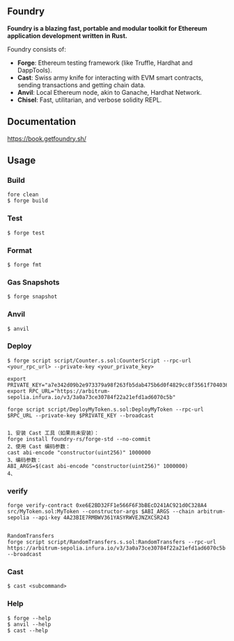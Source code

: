## Foundry

**Foundry is a blazing fast, portable and modular toolkit for Ethereum application development written in Rust.**

Foundry consists of:

-   **Forge**: Ethereum testing framework (like Truffle, Hardhat and DappTools).
-   **Cast**: Swiss army knife for interacting with EVM smart contracts, sending transactions and getting chain data.
-   **Anvil**: Local Ethereum node, akin to Ganache, Hardhat Network.
-   **Chisel**: Fast, utilitarian, and verbose solidity REPL.

## Documentation

https://book.getfoundry.sh/

## Usage

### Build

```shell
fore clean
$ forge build
```

### Test

```shell
$ forge test
```

### Format

```shell
$ forge fmt
```

### Gas Snapshots

```shell
$ forge snapshot
```

### Anvil

```shell
$ anvil
```

### Deploy

```shell
$ forge script script/Counter.s.sol:CounterScript --rpc-url <your_rpc_url> --private-key <your_private_key>

export PRIVATE_KEY="a7e342d09b2e973379a98f263fb5dab475b6d0f4829cc8f3561f7040364b67e1"
export RPC_URL="https://arbitrum-sepolia.infura.io/v3/3a0a73ce30784f22a21efd1ad6070c5b"

forge script script/DeployMyToken.s.sol:DeployMyToken --rpc-url $RPC_URL --private-key $PRIVATE_KEY --broadcast
```
### 
```shell
1、安装 Cast 工具（如果尚未安装）：
forge install foundry-rs/forge-std --no-commit
2、使用 Cast 编码参数：
cast abi-encode "constructor(uint256)" 1000000
3、编码参数：
ABI_ARGS=$(cast abi-encode "constructor(uint256)" 1000000)
4、

```

### verify

```shell
forge verify-contract 0xe6E2BD32FF1e566F6F3bBEcD241AC921d0C328A4 src/MyToken.sol:MyToken --constructor-args $ABI_ARGS --chain arbitrum-sepolia --api-key 4A23BIE7RMBWV361YASYRWVEJNZXCSR243


RandomTransfers
forge script script/RandomTransfers.s.sol:RandomTransfers --rpc-url https://arbitrum-sepolia.infura.io/v3/3a0a73ce30784f22a21efd1ad6070c5b --broadcast
```





### Cast

```shell
$ cast <subcommand>
```

### Help

```shell
$ forge --help
$ anvil --help
$ cast --help
```
